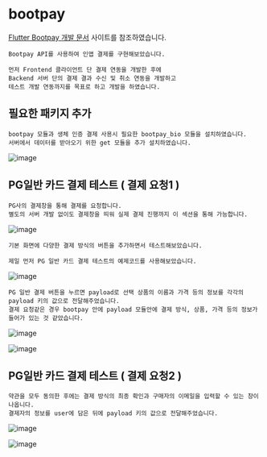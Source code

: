 # bootpay

[Flutter Bootpay 개발 문서](https://docs.bootpay.co.kr/?front=flutter&backend=curl#step-production) 사이트를 참조하였습니다.
```
Bootpay API를 사용하여 인앱 결제를 구현해보았습니다.

먼저 Frontend 클라이언트 단 결제 연동을 개발한 후에 
Backend 서버 단의 결제 결과 수신 및 취소 연동을 개발하고
테스트 개발 연동까지를 목표로 하고 개발을 하였습니다.
```

## 필요한 패키지 추가
```
bootpay 모듈과 생체 인증 결제 사용시 필요한 bootpay_bio 모듈을 설치하였습니다.
서버에서 데이터를 받아오기 위한 get 모듈을 추가 설치하였습니다.
```
![image](https://user-images.githubusercontent.com/58906858/214777425-d2dc7120-669e-4e63-9c88-29b48f6dc5b7.png)

## PG일반 카드 결제 테스트 ( 결제 요청1 )
```
PG사의 결제창을 통해 결제를 요청합니다. 
별도의 서버 개발 없이도 결제창을 띄워 실제 결제 진행까지 이 섹션을 통해 가능합니다.
```
![image](https://user-images.githubusercontent.com/58906858/214784045-c8f93fa6-d1f0-4198-9460-d9565e9c26c5.png)

```
기본 화면에 다양한 결제 방식의 버튼을 추가하면서 테스트해보았습니다.

제일 먼저 PG 일반 카드 결제 테스트의 예제코드를 사용해보았습니다.
```
![image](https://user-images.githubusercontent.com/58906858/214783943-f65cd243-7d55-4d6f-9519-c53c9514c222.png)

```
PG 일반 결제 버튼을 누르면 payload로 선택 상품의 이름과 가격 등의 정보를 각각의 payload 키의 값으로 전달해주었습니다.
결제 요청같은 경우 bootpay 안에 payload 모듈안에 결제 방식, 상품, 가격 등의 정보가 들어가 있는 것 같았습니다.

```
![image](https://user-images.githubusercontent.com/58906858/214784355-6094d04e-350b-438b-b2d1-dd3f6298128c.png)

![image](https://user-images.githubusercontent.com/58906858/214784188-6daad539-2924-4955-b117-de8733305064.png)

## PG일반 카드 결제 테스트 ( 결제 요청2 )
```
약관을 모두 동의한 후에는 결제 방식의 최종 확인과 구매자의 이메일을 입력할 수 있는 창이 나옵니다.
결제자의 정보를 user에 담은 뒤에 payload 키의 값으로 전달해주었습니다.
```
![image](https://user-images.githubusercontent.com/58906858/214785259-7480bb6d-097c-4d97-9e64-ffc51965279c.png)

![image](https://user-images.githubusercontent.com/58906858/214785316-29a176a3-608a-4ae6-be9e-862f1dc4176a.png)
